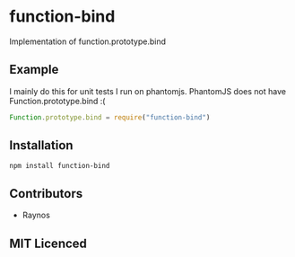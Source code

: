 # function-bind

<!--
    [![build status][travis-svg]][travis-url]
    [![NPM version][npm-badge-svg]][npm-url]
    [![Coverage Status][5]][6]
    [![gemnasium Dependency Status][7]][8]
    [![Dependency status][deps-svg]][deps-url]
    [![Dev Dependency status][dev-deps-svg]][dev-deps-url]
-->

<!-- [![browser support][11]][12] -->

Implementation of function.prototype.bind

## Example

I mainly do this for unit tests I run on phantomjs.
PhantomJS does not have Function.prototype.bind :(

```js
Function.prototype.bind = require("function-bind")
```

## Installation

`npm install function-bind`

## Contributors

 - Raynos

## MIT Licenced

  [travis-svg]: https://travis-ci.org/Raynos/function-bind.svg
  [travis-url]: https://travis-ci.org/Raynos/function-bind
  [npm-badge-svg]: https://badge.fury.io/jsNew/function-bind.svg
  [npm-url]: https://npmjs.org/package/function-bind
  [5]: https://coveralls.io/repos/Raynos/function-bind/badge.png
  [6]: https://coveralls.io/r/Raynos/function-bind
  [7]: https://gemnasium.com/Raynos/function-bind.png
  [8]: https://gemnasium.com/Raynos/function-bind
  [deps-svg]: https://david-dm.org/Raynos/function-bind.svg
  [deps-url]: https://david-dm.org/Raynos/function-bind
  [dev-deps-svg]: https://david-dm.org/Raynos/function-bind/dev-status.svg
  [dev-deps-url]: https://david-dm.org/Raynos/function-bind#info=devDependencies
  [11]: https://ci.testling.com/Raynos/function-bind.png
  [12]: https://ci.testling.com/Raynos/function-bind
